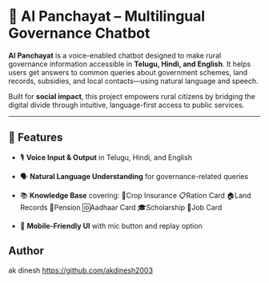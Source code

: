 # 🤖 AI Panchayat – Multilingual Governance Chatbot

**AI Panchayat** is a voice-enabled chatbot designed to make rural governance information accessible in **Telugu, Hindi, and English**. It helps users get answers to common queries about government schemes, land records, subsidies, and local contacts—using natural language and speech.

Built for **social impact**, this project empowers rural citizens by bridging the digital divide through intuitive, language-first access to public services.

---

## 🌟 Features

- 🎙️ **Voice Input & Output** in Telugu, Hindi, and English
- 🗣️ **Natural Language Understanding** for governance-related queries
- 📚 **Knowledge Base** covering:
🌾Crop Insurance
📋Ration Card
🏠Land Records
👴Pension
🆔Aadhaar Card
🎓Scholarship
💼Job Card

- 📱 **Mobile-Friendly UI** with mic button and replay option

## Author

ak dinesh https://github.com/akdinesh2003
